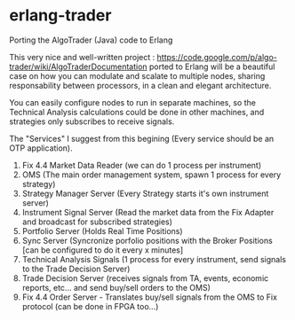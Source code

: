 erlang-trader
=============

Porting the AlgoTrader (Java) code to Erlang

This very nice and well-written project : https://code.google.com/p/algo-trader/wiki/AlgoTraderDocumentation ported to Erlang
will be a beautiful case on how you can modulate and scalate to multiple nodes, sharing responsability between processors,
in a clean and elegant architecture.

You can easily configure nodes to run in separate machines, so the Technical Analysis calculations could be done in other machines,
and strategies only subscribes to receive signals.

The "Services" I suggest from this begining (Every service should be an OTP application).

1. Fix 4.4 Market Data Reader (we can do 1 process per instrument)
2. OMS (The main order management system, spawn 1 process for every strategy)
3. Strategy Manager Server (Every Strategy starts it's own instrument server)
4. Instrument Signal Server (Read the market data from the Fix Adapter and broadcast for subscribed strategies)
5. Portfolio Server (Holds Real Time Positions)
6. Sync Server (Syncronize porfolio positions with the Broker Positions [can be configured to do it every x minutes]
7. Technical Analysis Signals (1 process for every instrument, send signals to the Trade Decision Server)
8. Trade Decision Server (receives signals from TA, events, economic reports, etc... and send buy/sell orders to the OMS)
9. Fix 4.4 Order Server - Translates buy/sell signals from the OMS to Fix protocol (can be done in FPGA too...)

